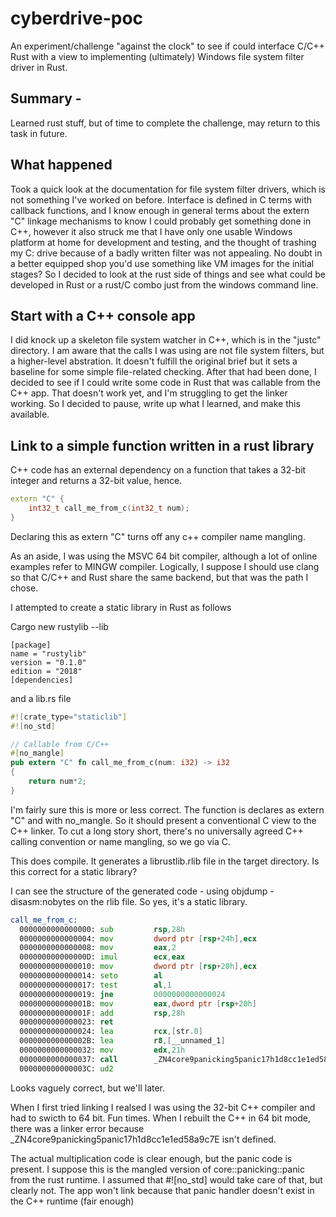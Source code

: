 # cyberdrive-poc

An experiment/challenge "against the clock" to see if could interface C/C++ Rust with a view to implementing (ultimately) Windows file system filter driver in Rust.

## Summary -

Learned rust stuff, but  of time to complete the challenge, may return to this task in future.

## What happened
Took a quick look at the documentation for file system filter drivers, which is not something I've worked on before. Interface is defined in C terms with callback functions, and I know enough in general terms about the extern "C" linkage mechanisms to know I could probably get something done in C++, however it also struck me that I have only one usable Windows platform at home for development and testing, and the thought of trashing my C: drive because of a badly written filter was not appealing. No doubt in a better equipped shop you'd use something like VM images for the initial stages? So I decided to look at the rust side of things and see what could be developed in Rust or a rust/C combo just from the windows command line.

## Start with a C++ console app
I did knock up a skeleton file system watcher in C++, which is in the "justc" directory. I am aware that the calls I was using are not file system filters, but a higher-level abstration. It doesn't fulfill the original brief but it sets a baseline for some simple file-related checking. After that had been done, I decided to see if I could write some code in Rust that was callable from the C++ app. That doesn't work yet, and I'm struggling to get the linker working. So I decided to pause, write up what I learned, and make this available.

## Link to a simple function written in a rust library

C++ code has an external dependency on a function that takes a 32-bit integer and returns a 32-bit value, hence. 

```C++
extern "C" {
    int32_t call_me_from_c(int32_t num);
}
```

Declaring this as extern "C" turns off any c++ compiler name mangling.

As an aside, I was using the MSVC 64 bit compiler, although a lot of online examples refer to MINGW compiler. Logically, I suppose I should use clang so that C/C++ and Rust share the same backend, but that was the path I chose.

I attempted to create a static library in Rust as follows

Cargo new rustylib --lib

```
[package]
name = "rustylib"
version = "0.1.0"
edition = "2018"
[dependencies]
```

and a lib.rs file

```rust
#![crate_type="staticlib"]
#![no_std]

// Callable from C/C++
#[no_mangle]
pub extern "C" fn call_me_from_c(num: i32) -> i32
{
    return num*2;
}
```

I'm fairly sure this is more or less correct. The function is declares as extern "C" and with no_mangle. So it should present a conventional C view to the C++ linker. To cut a long story short, there's no universally agreed C++ calling convention or name mangling, so we go via C.

This does compile. It generates a librustlib.rlib file in the target directory. Is this correct for a static library? 

I can see the structure of the generated code - using objdump -disasm:nobytes on the rlib file. So yes, it's a static library.

```asm
call_me_from_c:
  0000000000000000: sub         rsp,28h
  0000000000000004: mov         dword ptr [rsp+24h],ecx
  0000000000000008: mov         eax,2
  000000000000000D: imul        ecx,eax
  0000000000000010: mov         dword ptr [rsp+20h],ecx
  0000000000000014: seto        al
  0000000000000017: test        al,1
  0000000000000019: jne         0000000000000024
  000000000000001B: mov         eax,dword ptr [rsp+20h]
  000000000000001F: add         rsp,28h
  0000000000000023: ret
  0000000000000024: lea         rcx,[str.0]
  000000000000002B: lea         r8,[__unnamed_1]
  0000000000000032: mov         edx,21h
  0000000000000037: call        _ZN4core9panicking5panic17h1d8cc1e1ed58a9c7E
  000000000000003C: ud2
```
Looks vaguely correct, but we'll later.

When I first tried linking I realsed I was using the 32-bit C++ compiler and had to swicth to 64 bit. Fun times. When I rebuilt the C++ in 64 bit mode, there was a linker error because _ZN4core9panicking5panic17h1d8cc1e1ed58a9c7E isn't defined.

The actual multiplication code is clear enough, but the panic code is present. I suppose this is the mangled version of core::panicking::panic from the rust runtime. I assumed that #![no_std] would take care of that, but clearly not. The app won't link because that panic handler doesn't exist in the C++ runtime (fair enough)

